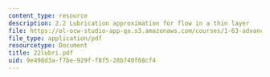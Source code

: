 ```yaml
---
content_type: resource
description: 2.2 Lubrication approximation for flow in a thin layer
file: https://ol-ocw-studio-app-qa.s3.amazonaws.com/courses/1-63-advanced-fluid-dynamics-of-the-environment-fall-2002/9e498d3af7be929ff8f528b740f68cf4_22lubri.pdf
file_type: application/pdf
resourcetype: Document
title: 22lubri.pdf
uid: 9e498d3a-f7be-929f-f8f5-28b740f68cf4
---
```

